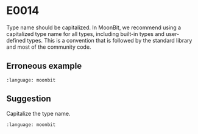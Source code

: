 # E0014

Type name should be capitalized. In MoonBit, we recommend using a capitalized type name for all types, including built-in types and user-defined types. This is a convention that is followed by the standard library and most of the community code.

## Erroneous example

```{literalinclude} /sources/error_codes/0014_error/top.mbt
:language: moonbit
```

## Suggestion

Capitalize the type name.

```{literalinclude} /sources/error_codes/0014_fixed/top.mbt
:language: moonbit
```
